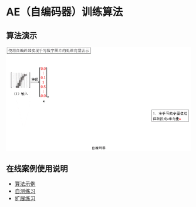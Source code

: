 # AE（自编码器）训练算法

## 算法演示

![算法演示动画](2_算法演示/demo.gif)


## 在线案例使用说明

- [算法示例](1_算法示例/README.md)
- [自测练习](3_自测练习/README.md)
- [扩展练习](4_扩展练习/README.md)
